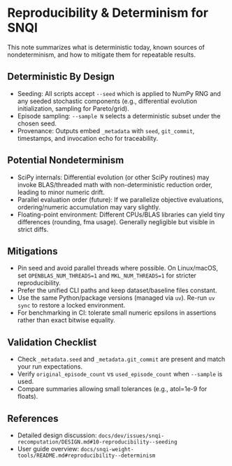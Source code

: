 # Reproducibility & Determinism for SNQI

This note summarizes what is deterministic today, known sources of nondeterminism, and how to mitigate them for repeatable results.

## Deterministic By Design
- Seeding: All scripts accept `--seed` which is applied to NumPy RNG and any seeded stochastic components (e.g., differential evolution initialization, sampling for Pareto/grid).
- Episode sampling: `--sample N` selects a deterministic subset under the chosen seed.
- Provenance: Outputs embed `_metadata` with `seed`, `git_commit`, timestamps, and invocation echo for traceability.

## Potential Nondeterminism
- SciPy internals: Differential evolution (or other SciPy routines) may invoke BLAS/threaded math with non-deterministic reduction order, leading to minor numeric drift.
- Parallel evaluation order (future): If we parallelize objective evaluations, ordering/numeric accumulation may vary slightly.
- Floating-point environment: Different CPUs/BLAS libraries can yield tiny differences (rounding, fma usage). Generally negligible but visible in strict diffs.

## Mitigations
- Pin seed and avoid parallel threads where possible. On Linux/macOS, set `OPENBLAS_NUM_THREADS=1` and `MKL_NUM_THREADS=1` for stricter reproducibility.
- Prefer the unified CLI paths and keep dataset/baseline files constant.
- Use the same Python/package versions (managed via `uv`). Re-run `uv sync` to restore a locked environment.
- For benchmarking in CI: tolerate small numeric epsilons in assertions rather than exact bitwise equality.

## Validation Checklist
- Check `_metadata.seed` and `_metadata.git_commit` are present and match your run expectations.
- Verify `original_episode_count` vs `used_episode_count` when `--sample` is used.
- Compare summaries allowing small tolerances (e.g., atol=1e-9 for floats).

## References
- Detailed design discussion: `docs/dev/issues/snqi-recomputation/DESIGN.md#10-reproducibility--seeding`
- User guide overview: `docs/snqi-weight-tools/README.md#reproducibility--determinism`
